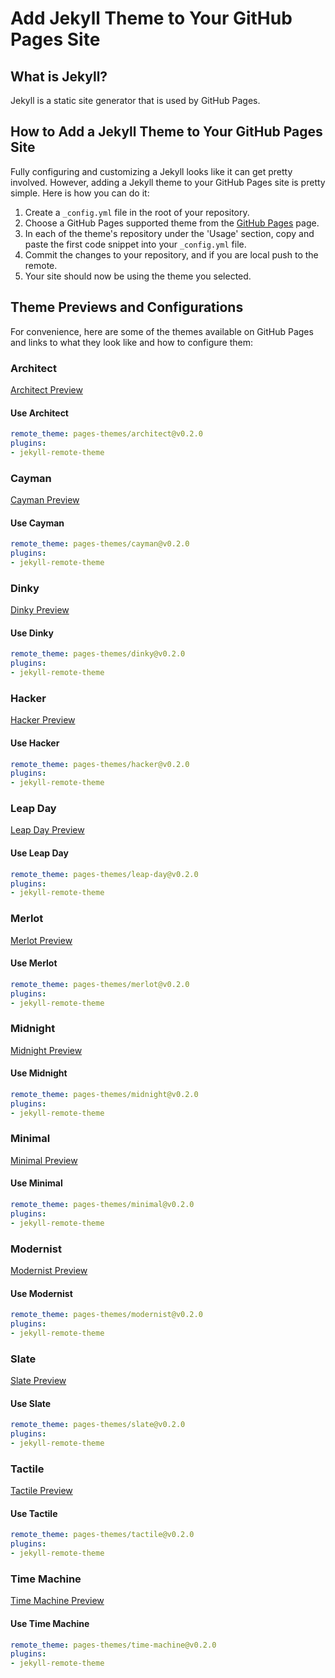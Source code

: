 # Add Jekyll Theme to Your GitHub Pages Site

## What is Jekyll?

Jekyll is a static site generator that is used by GitHub Pages.

## How to Add a Jekyll Theme to Your GitHub Pages Site

Fully configuring and customizing a Jekyll looks like it can get pretty involved. However, adding a Jekyll theme to your GitHub Pages site is pretty simple. Here is how you can do it:

1. Create a `_config.yml` file in the root of your repository.
2. Choose a GitHub Pages supported theme from the [GitHub Pages](https://pages.github.com/themes/) page.
3. In each of the theme's repository under the 'Usage' section, copy and paste the first code snippet into your `_config.yml` file.
4. Commit the changes to your repository, and if you are local push to the remote.
5. Your site should now be using the theme you selected.

## Theme Previews and Configurations

For convenience, here are some of the themes available on GitHub Pages and links to what they look like and how to configure them:

### Architect

[Architect Preview](https://pages-themes.github.io/architect/)

#### Use Architect

```yaml
remote_theme: pages-themes/architect@v0.2.0
plugins:
- jekyll-remote-theme
```

### Cayman

[Cayman Preview](https://pages-themes.github.io/cayman/)

#### Use Cayman

```yaml
remote_theme: pages-themes/cayman@v0.2.0
plugins:
- jekyll-remote-theme
```

### Dinky

[Dinky Preview](https://pages-themes.github.io/dinky/)

#### Use Dinky

```yaml
remote_theme: pages-themes/dinky@v0.2.0
plugins:
- jekyll-remote-theme
```

### Hacker

[Hacker Preview](https://pages-themes.github.io/hacker/)

#### Use Hacker

```yaml
remote_theme: pages-themes/hacker@v0.2.0
plugins:
- jekyll-remote-theme
```

### Leap Day

[Leap Day Preview](https://pages-themes.github.io/leap-day/)

#### Use Leap Day

```yaml
remote_theme: pages-themes/leap-day@v0.2.0
plugins:
- jekyll-remote-theme
```

### Merlot

[Merlot Preview](https://pages-themes.github.io/merlot/)
#### Use Merlot

```yaml
remote_theme: pages-themes/merlot@v0.2.0
plugins:
- jekyll-remote-theme
```

### Midnight

[Midnight Preview](https://pages-themes.github.io/midnight/)
#### Use Midnight

```yaml
remote_theme: pages-themes/midnight@v0.2.0
plugins:
- jekyll-remote-theme
```


### Minimal

[Minimal Preview](https://pages-themes.github.io/minimal/)

#### Use Minimal

```yaml
remote_theme: pages-themes/minimal@v0.2.0
plugins:
- jekyll-remote-theme
```

### Modernist

[Modernist Preview](https://pages-themes.github.io/modernist/)

#### Use Modernist

```yaml
remote_theme: pages-themes/modernist@v0.2.0
plugins:
- jekyll-remote-theme
```

### Slate

[Slate Preview](https://pages-themes.github.io/slate/)

#### Use Slate

```yaml
remote_theme: pages-themes/slate@v0.2.0
plugins:
- jekyll-remote-theme
```

### Tactile

[Tactile Preview](https://pages-themes.github.io/tactile/)

#### Use Tactile

```yaml
remote_theme: pages-themes/tactile@v0.2.0
plugins:
- jekyll-remote-theme
```

### Time Machine

[Time Machine Preview](https://pages-themes.github.io/time-machine/)

#### Use Time Machine

```yaml
remote_theme: pages-themes/time-machine@v0.2.0
plugins:
- jekyll-remote-theme
```

